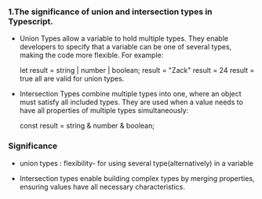 ### 1.The significance of union and intersection types in Typescript.

- Union Types allow a variable to hold multiple types. They enable developers to specify that a variable can be one of several types, making the code more flexible. For example:

  let result = string | number | boolean;
  result = "Zack"
  result = 24
  result = true
all are valid for union types.


- Intersection Types combine multiple types into one, where an object must satisfy all included types. They are used when a value needs to have all properties of multiple types simultaneously:

  const result = string & number & boolean;


### Significance
- union types : flexibility- for using several type(alternatively) in a variable

- Intersection types enable building complex types by merging properties, ensuring values have all necessary characteristics.

